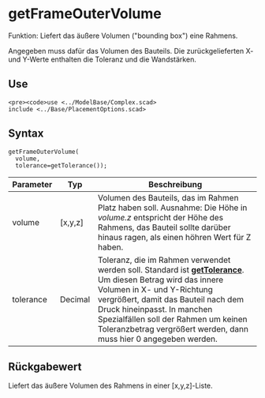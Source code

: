 # getFrameOuterVolume

Funktion: Liefert das äußere Volumen ("bounding box") eine Rahmens.

Angegeben muss dafür das Volumen des Bauteils. Die zurückgelieferten X- und Y-Werte enthalten die Toleranz und die Wandstärken.

## Use
```
<pre><code>use <../ModelBase/Complex.scad>
include <../Base/PlacementOptions.scad>
```

## Syntax
```
getFrameOuterVolume(
  volume, 
  tolerance=getTolerance());
```

| Parameter | Typ | Beschreibung |
| ------ | ------ | ------ |
| volume | \[x,y,z] | Volumen des Bauteils, das im Rahmen Platz haben soll. Ausnahme: Die Höhe in *volume.z* entspricht der Höhe des Rahmens, das Bauteil sollte darüber hinaus ragen, als einen höhren Wert für Z haben. |
| tolerance | Decimal | Toleranz, die im Rahmen verwendet werden soll. Standard ist [__getTolerance__](../Base/gettolerance.md). Um diesen Betrag wird das innere Volumen in X- und Y-Richtung vergrößert, damit das Bauteil nach dem Druck hineinpasst. In manchen Spezialfällen soll der Rahmen um keinen Toleranzbetrag vergrößert werden, dann muss hier 0 angegeben werden. |

## Rückgabewert
Liefert das äußere Volumen des Rahmens in einer \[x,y,z]-Liste.

